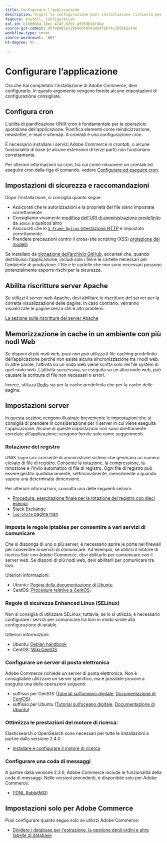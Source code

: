 ```yaml
---
title: Configurare l’applicazione
description: Scopri la configurazione post-installazione richiesta per le distribuzioni Adobe Commerce on-premise.
feature: Install, Configuration
exl-id: b1808664-10ec-4147-8251-a99f8b58f4be
source-git-commit: ddf988826c29b4ebf054a4d4fb5f4c285662ef4e
workflow-type: tm+mt
source-wordcount: '667'
ht-degree: 0%

---
```


# Configurare l’applicazione

Ora che hai completato l’installazione di Adobe Commerce, devi configurarlo. In questo argomento vengono fornite alcune impostazioni di configurazione consigliate.

## Configura cron

L&#39;utilità di pianificazione UNIX cron è fondamentale per le operazioni quotidiane dell&#39;applicazione. Pianifica elementi come reindicizzazione, newsletter, e-mail e sitemap. A *crontab* è una configurazione cron.

È necessario installare i servizi Adobe Commerce in *crontab*, o alcune funzionalità di base (e alcune estensioni di terze parti) non funzionano correttamente.

Per ulteriori informazioni su cron, tra cui come rimuovere un crontab ed eseguire cron dalla riga di comando, vedere [Configurare ed eseguire cron](../../configuration/cli/configure-cron-jobs.md).

## Impostazioni di sicurezza e raccomandazioni

Dopo l&#39;installazione, si consiglia quanto segue:

* Assicurati che le autorizzazioni e la proprietà del file siano impostate correttamente
* Consigliamo vivamente [modifica dell&#39;URI di amministrazione predefinito](../tutorials/admin-uri.md) da `admin` a qualcos&#39;altro
* Assicurati che le [`X-Frame-Option` Intestazione HTTP](../../configuration/security/xframe-options.md) è impostato correttamente.
* Prendere precauzioni contro il cross-site scripting (XSS) [protezione dei modelli](https://developer.adobe.com/commerce/php/development/security/cross-site-scripting/)

Se installato da [clonazione dell’archivio GitHub](https://developer.adobe.com/commerce/contributor/guides/install/clone-repository/), accertati che, quando distribuisci l’applicazione, includi solo i file e le cartelle necessari per l’ambiente di produzione. I file e le cartelle che non sono necessari possono potenzialmente esporre rischi per la sicurezza.

## Abilita riscritture server Apache

Se utilizzi il server web Apache, devi abilitare le riscritture del server per la corretta visualizzazione delle pagine. In caso contrario, verranno visualizzate le pagine senza stili e altri problemi.

[La sezione sulle riscritture del server Apache](../prerequisites/web-server/apache.md#apache-rewrites-and-htaccess)

## Memorizzazione in cache in un ambiente con più nodi Web

Se disponi di più nodi web, puoi *non può* utilizza il file caching predefinito dell’applicazione perché non esiste alcuna sincronizzazione tra i nodi web. In altre parole, l’attività su un nodo web viene scritta solo nel file system di quel nodo web. L’attività successiva, se eseguita su un altro nodo web, può causare la scrittura di file non necessari o errori.

Invece, utilizza [Redis](../../configuration/cache/config-redis.md) sia per la cache predefinita che per la cache delle pagine.

## Impostazioni server

In questa sezione vengono illustrate brevemente le impostazioni che si consiglia di prendere in considerazione per il server in cui viene eseguita l&#39;applicazione. Alcune di queste impostazioni non sono direttamente correlate all’applicazione; vengono fornite solo come suggerimenti.

### Rotazione del registro

UNIX `logrotate` consente di amministrare sistemi che generano un numero elevato di file di registro. Consente la rotazione, la compressione, la rimozione e l&#39;invio automatico di file di registro. Ogni file di registro può essere gestito quotidianamente, settimanalmente, mensilmente o quando supera una determinata dimensione.

Per ulteriori informazioni, consulta una delle seguenti sezioni:

* [Procedura: esercitazione finale per la rotazione del registro con dieci esempi](https://www.thegeekstuff.com/2010/07/logrotate-examples)
* [Stack Exchange](https://unix.stackexchange.com/questions/85662/how-to-properly-automatically-manually-rotate-log-files-for-production-rails-app)
* [`logrotate` pagina man](https://linuxconfig.org/logrotate-8-manual-page)

### Imposta le regole iptables per consentire a vari servizi di comunicare

Che si disponga di uno o più server, è necessario aprire le porte nel firewall per consentire ai servizi di comunicare. Ad esempio, se utilizzi il motore di ricerca Solr con Adobe Commerce, devi abilitarlo per comunicare con il server web. Se disponi di più nodi web, devi abilitarli per comunicare tra loro.

Ulteriori informazioni:

* Ubuntu: [Pagina della documentazione di Ubuntu](https://help.ubuntu.com/community/IptablesHowTo).
* CentOS: [Procedure relative a CentOS](https://wiki.centos.org/HowTos%282f%29Network%282f%29IPTables.html).

### Regole di sicurezza Enhanced Linux (SELinux)

Non si consiglia di utilizzare SELinux; tuttavia, se lo si utilizza, è necessario configurare i servizi per comunicare tra loro in modo simile alla configurazione di iptable.

Ulteriori informazioni:

* Ubuntu: [Debian handbook](https://debian-handbook.info/browse/stable/sect.selinux.html)
* CentOS: [Wiki CentOS](https://wiki.centos.org/HowTos/SELinux)

### Configurare un server di posta elettronica

Adobe Commerce richiede un server di posta elettronica. Non è consigliabile utilizzare un server specifico, ma è possibile provare a eseguire una delle operazioni seguenti:

* suffisso per CentOS ([Tutorial sull’oceano digitale](https://www.digitalocean.com/community/tutorials/how-to-install-postfix-on-centos-6), [Documentazione di CentOS](https://www.centos.org))
* suffisso per Ubuntu ([Tutorial sull’oceano digitale](https://www.digitalocean.com/community/tutorials/how-to-install-and-setup-postfix-on-ubuntu-14-04), [Documentazione di Ubuntu](https://help.ubuntu.com/community/MailServer))

### Ottimizza le prestazioni del motore di ricerca:

Elasticsearch o OpenSearch sono necessari per tutte le installazioni a partire dalla versione 2.4.0.

* [Installare e configurare il motore di ricerca](../../configuration/search/overview-search.md)

### Configurare una coda di messaggi

A partire dalla versione 2.3.0, Adobe Commerce include le funzionalità della coda di messaggi. Nelle versioni precedenti, è disponibile solo per Adobe Commerce.

* [[!DNL RabbitMQ]](../../configuration/queues/message-queue-framework.md)

## Impostazioni solo per Adobe Commerce

Puoi configurare quanto segue solo se utilizzi Adobe Commerce:

* [Dividere i database per l&#39;estrazione, la gestione degli ordini e altre tabelle di database](../../configuration/storage/multi-master.md)
